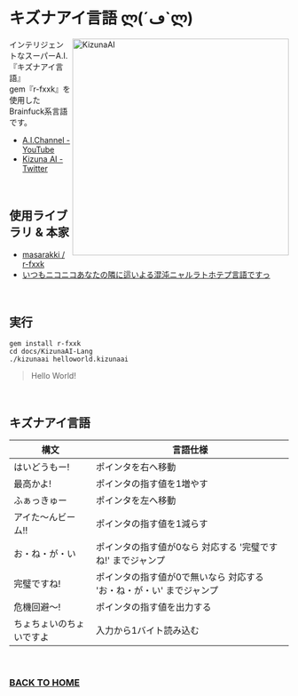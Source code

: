 # キズナアイ言語 ლ(´ڡ`ლ)

[<img align="right" src="https://user-images.githubusercontent.com/39142850/73865548-c7048080-4886-11ea-818b-288bad649684.jpeg" alt="KizunaAI" width="390">](https://www.youtube.com/channel/UC4YaOt1yT-ZeyB0OmxHgolA)

インテリジェントなスーパーA.I.『キズナアイ言語』<br>
gem『r-fxxk』を使用したBrainfuck系言語です。

- [A.I.Channel - YouTube](https://www.youtube.com/channel/UC4YaOt1yT-ZeyB0OmxHgolA)  
- [Kizuna AI - Twitter](https://twitter.com/aichan_nel)<br>
<br>

## 使用ライブラリ & 本家

- [masarakki / r-fxxk](https://github.com/masarakki/r-fxxk)<br>
- [いつもニコニコあなたの隣に這いよる混沌ニャルラトホテプ言語ですっ](https://github.com/masarakki/nyaruko_lang)<br>
<br>

## 実行

```
gem install r-fxxk
cd docs/KizunaAI-Lang
./kizunaai helloworld.kizunaai
```

> Hello World!
<br>

## キズナアイ言語

| 構文 | 言語仕様 |
|--|--|
| はいどうもー! | ポインタを右へ移動 |
| 最高かよ! | ポインタの指す値を1増やす |
| ふぁっきゅー | ポインタを左へ移動 |
| アイた〜んビーム!! | ポインタの指す値を1減らす |
| お・ね・が・い | ポインタの指す値が0なら 対応する '完璧ですね!' までジャンプ |
| 完璧ですね! | ポインタの指す値が0で無いなら 対応する 'お・ね・が・い' までジャンプ |
| 危機回避〜! | ポインタの指す値を出力する |
| ちょちょいのちょいですよ | 入力から1バイト読み込む|
<br>

### [BACK TO HOME](https://github.com/DeepVTuber/DeepVTuber/tree/main/docs)
